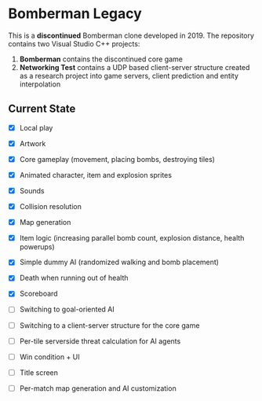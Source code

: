 # Bomberman Legacy
This is a **discontinued** Bomberman clone developed in 2019. The repository contains two Visual Studio C++ projects:

 1. **Bomberman** contains the discontinued core game
 2. **Networking Test** contains a UDP based client-server structure created as a research project into game servers, client prediction and entity interpolation

## Current State

 - [x] Local play
 - [x] Artwork
 - [x] Core gameplay (movement, placing bombs, destroying tiles)
 - [x] Animated character, item and explosion sprites
 - [x] Sounds
 - [x] Collision resolution
 - [x] Map generation
 - [x] Item logic (increasing parallel bomb count, explosion distance, health powerups)
 - [x] Simple dummy AI (randomized walking and bomb placement)
 - [x] Death when running out of health
 - [x] Scoreboard
 - [ ] Switching to goal-oriented AI
 - [ ] Switching to a client-server structure for the core game
 - [ ] Per-tile serverside threat calculation for AI agents
 - [ ] Win condition + UI
 - [ ] Title screen
 - [ ] Per-match map generation and AI customization

